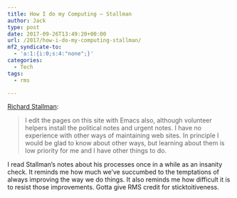 ```yaml
---
title: How I do my Computing – Stallman
author: Jack
type: post
date: 2017-09-26T13:49:20+00:00
url: /2017/how-i-do-my-computing-stallman/
mf2_syndicate-to:
  - 'a:1:{i:0;s:4:"none";}'
categories:
  - Tech
tags:
  - rms

---
```

[Richard Stallman][1]:

> I edit the pages on this site with Emacs also, although volunteer helpers install the political notes and urgent notes. I have no experience with other ways of maintaining web sites. In principle I would be glad to know about other ways, but learning about them is low priority for me and I have other things to do.

I read Stallman&#8217;s notes about his processes once in a while as an insanity check. It reminds me how much we&#8217;ve succumbed to the temptations of always improving the way we do things. It also reminds me how difficult it is to resist those improvements. Gotta give RMS credit for sticktoitiveness.

 [1]: https://stallman.org/stallman-computing.html